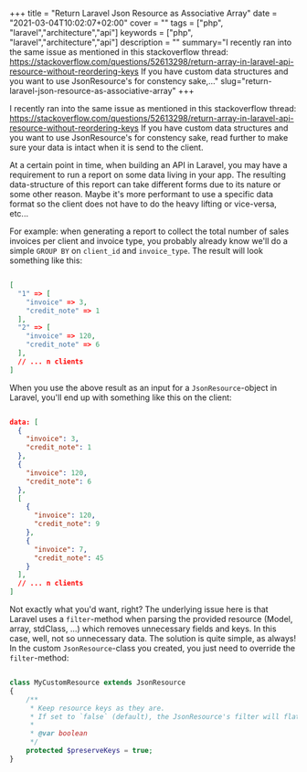 +++
title = "Return Laravel Json Resource as Associative Array"
date = "2021-03-04T10:02:07+02:00"
cover = ""
tags = ["php", "laravel","architecture","api"]
keywords = ["php", "laravel","architecture","api"]
description = ""
summary="I recently ran into the same issue as mentioned in this stackoverflow thread: https://stackoverflow.com/questions/52613298/return-array-in-laravel-api-resource-without-reordering-keys If you have custom data structures and you want to use JsonResource's for constency sake,…"
slug="return-laravel-json-resource-as-associative-array"
+++

I recently ran into the same issue as mentioned in this stackoverflow thread: <https://stackoverflow.com/questions/52613298/return-array-in-laravel-api-resource-without-reordering-keys>
If you have custom data structures and you want to use JsonResource's for constency sake, read further to make sure your data is intact when it is send to the client.

At a certain point in time, when building an API in Laravel, you may have a requirement to run a report on some data living in your app. The resulting data-structure of this report can take different forms due to its nature or some other reason. Maybe it's more performant to use a specific data format so the client does not have to do the heavy lifting or vice-versa, etc...

For example: when generating a report to collect the total number of sales invoices per client and invoice type, you probably already know we'll do a simple `GROUP BY` on `client_id` and `invoice_type`. The result will look something like this:

```json

[
  "1" => [
    "invoice" => 3,
    "credit_note" => 1
  ],
  "2" => [
    "invoice" => 120,
    "credit_note" => 6
  ],
  // ... n clients
]

```

When you use the above result as an input for a `JsonResource`-object in Laravel, you'll end up with something like this on the client:

```json

data: [
  {
    "invoice": 3,
    "credit_note": 1
  },
  {
    "invoice": 120,
    "credit_note": 6
  },
  [
    {
      "invoice": 120,
      "credit_note": 9
    },
    {
      "invoice": 7,
      "credit_note": 45
    }
  ],
  // ... n clients
]

```

Not exactly what you'd want, right? The underlying issue here is that Laravel uses a `filter`-method when parsing the provided resource (Model, array, stdClass, ...) which removes unnecessary fields and keys. In this case, well, not so unnecessary data. The solution is quite simple, as always! In the custom `JsonResource`-class you created, you just need to override the `filter`-method:

```php

class MyCustomResource extends JsonResource
{
    /**
     * Keep resource keys as they are.
     * If set to `false` (default), the JsonResource's filter will flatten the array/collection without numerical keys
     *
     * @var boolean
     */
    protected $preserveKeys = true;
}

```